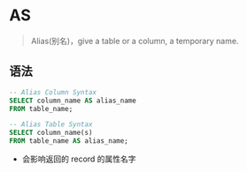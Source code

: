 # AS

> Alias(别名)，give a table or a column, a temporary name.

## 语法

```sql
-- Alias Column Syntax
SELECT column_name AS alias_name
FROM table_name;

-- Alias Table Syntax
SELECT column_name(s)
FROM table_name AS alias_name;
```

- 会影响返回的 record 的属性名字
